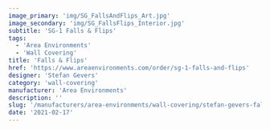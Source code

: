 ```yaml
---
image_primary: 'img/SG_FallsAndFlips_Art.jpg'
image_secondary: 'img/SG_FallsFlips_Interior.jpg'
subtitle: 'SG-1 Falls & Flips'
tags:
  - 'Area Environments'
  - 'Wall Covering'
title: 'Falls & Flips'
href: 'https://www.areaenvironments.com/order/sg-1-falls-and-flips'
designer: 'Stefan Gevers'
category: 'wall-covering'
manufacturer: 'Area Environments'
description: ''
slug: '/manufacturers/area-environments/wall-covering/stefan-gevers-falls-flips'
date: '2021-02-17'
---
```


